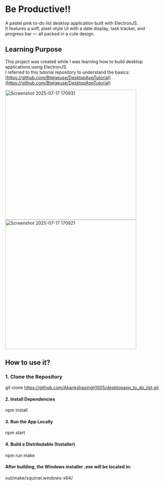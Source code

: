 # Be  Productive!!

A pastel pink to-do list desktop application built with ElectronJS.  
It features a soft, pixel-style UI with a date display, task tracker, and progress bar — all packed in a cute design.

## Learning Purpose

This project was created while I was learning how to build desktop applications using ElectronJS.  
I referred to this tutorial repository to understand the basics:  
[https://github.com/Btelgeuse/DesktopAppTutorial](https://github.com/Btelgeuse/DesktopAppTutorial)

<img width="418.5" height="414.75" alt="Screenshot 2025-07-17 170931" src="https://github.com/user-attachments/assets/bf14f445-f480-4cb2-b694-5a965b4d324b" /> <img width="418.5" height="414.75" alt="Screenshot 2025-07-17 170921" src="https://github.com/user-attachments/assets/3a00977b-f78b-45e9-9f70-528878dc1dc3" />

## How to use it?
### 1. Clone the Repository

git clone https://github.com/Akankshasingh1005/desktopapp_to_do_list.git

#### 2. Install Dependencies

npm install

#### 3. Run the App Locally

npm start

#### 4. Build a Distributable (Installer)

npm run make

#### After building, the Windows installer .exe will be located in:

out/make/squirrel.windows-x64/




